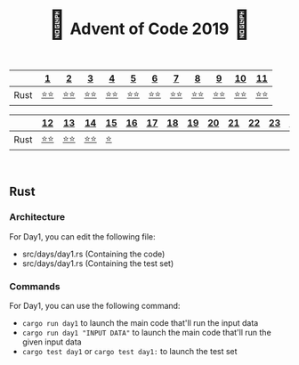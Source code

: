 <div align="center">
    <h1>
    <span style="font-size: 50px">🎄</span>
    Advent of Code 2019
    <span style="font-size: 50px">🎄</span>
    </h1>
</div>

<br />

<div align="center">

|           | <a href="https://adventofcode.com/2019/day/1">1</a>                                            | <a href="https://adventofcode.com/2019/day/2">2</a>                                            | <a href="https://adventofcode.com/2019/day/3">3</a>                                            | <a href="https://adventofcode.com/2019/day/4">4</a>                                            | <a href="https://adventofcode.com/2019/day/5">5</a>                                            | <a href="https://adventofcode.com/2019/day/6">6</a>                                            | <a href="https://adventofcode.com/2019/day/7">7</a>                                           | <a href="https://adventofcode.com/2019/day/8">8</a>                                         | <a href="https://adventofcode.com/2019/day/9">9</a>                                            | <a href="https://adventofcode.com/2019/day/10">10</a>                                           | <a href="https://adventofcode.com/2019/day/11">11</a>                                            |
| --------- | ---------------------------------------------------------------------------------------------- | ---------------------------------------------------------------------------------------------- | ---------------------------------------------------------------------------------------------- | ---------------------------------------------------------------------------------------------- | ---------------------------------------------------------------------------------------------- | ---------------------------------------------------------------------------------------------- | --------------------------------------------------------------------------------------------- | ------------------------------------------------------------------------------------------- | ---------------------------------------------------------------------------------------------- | ----------------------------------------------------------------------------------------------- | ------------------------------------------------------------------------------------------------ |
| Rust      | <a href="http://github.com/baspar/adventofcode2019/tree/master/src/days/day1.rs">⭐⭐</a> | <a href="http://github.com/baspar/adventofcode2019/tree/master/src/days/day2.rs">⭐⭐</a> | <a href="http://github.com/baspar/adventofcode2019/tree/master/src/days/day3.rs">⭐⭐</a> | <a href="http://github.com/baspar/adventofcode2019/tree/master/src/days/day4.rs">⭐⭐</a> | <a href="http://github.com/baspar/adventofcode2019/tree/master/src/days/day5.rs">⭐⭐</a> | <a href="http://github.com/baspar/adventofcode2019/tree/master/src/days/day6.rs">⭐⭐</a> | <a href="http://github.com/baspar/adventofcode2019/tree/master/src/days/day7.rs">⭐⭐</a> | <a href="http://github.com/baspar/adventofcode2019/tree/master/src/days/day8.rs">⭐⭐</a> | <a href="http://github.com/baspar/adventofcode2019/tree/master/src/days/day9.rs">⭐⭐</a> | <a href="http://github.com/baspar/adventofcode2019/tree/master/src/days/day10.rs">⭐⭐</a> | <a href="http://github.com/baspar/adventofcode2019/tree/master/src/days/day11.rs">⭐⭐</a>   |

|           | <a href="https://adventofcode.com/2019/day/12">12</a>                                          | <a href="https://adventofcode.com/2019/day/13">13</a>                                          | <a href="https://adventofcode.com/2019/day/14">14</a>                                          | <a href="https://adventofcode.com/2019/day/15">15</a>                                      | <a href="https://adventofcode.com/2019/day/16">16</a>                                       | <a href="https://adventofcode.com/2019/day/17">17</a>                                       | <a href="https://adventofcode.com/2019/day/18">18</a>                                       | <a href="https://adventofcode.com/2019/day/19">19</a>                                       | <a href="https://adventofcode.com/2019/day/20">20</a>                                       | <a href="https://adventofcode.com/2019/day/21">21</a>                                       | <a href="https://adventofcode.com/2019/day/22">22</a>                                       | <a href="https://adventofcode.com/2019/day/23">23</a>                                       | <a href="https://adventofcode.com/2019/day/24">24</a>                                      | <a href="https://adventofcode.com/2019/day/25">25</a>                                      |
| --------- | ---------------------------------------------------------------------------------------------- | ---------------------------------------------------------------------------------------------- | ---------------------------------------------------------------------------------------------- | ------------------------------------------------------------------------------------------ | ------------------------------------------------------------------------------------------- | ------------------------------------------------------------------------------------------- | ------------------------------------------------------------------------------------------- | ------------------------------------------------------------------------------------------- | ------------------------------------------------------------------------------------------- | ------------------------------------------------------------------------------------------- | ------------------------------------------------------------------------------------------- | ------------------------------------------------------------------------------------------- | ------------------------------------------------------------------------------------------ | ------------------------------------------------------------------------------------------ |
| Rust      | <a href="http://github.com/baspar/adventofcode2019/tree/master/src/days/day12.rs">⭐⭐</a>| <a href="http://github.com/baspar/adventofcode2019/tree/master/src/days/day13.rs">⭐⭐</a>| <a href="http://github.com/baspar/adventofcode2019/tree/master/src/days/day14.rs">⭐⭐</a>| <a href="http://github.com/baspar/adventofcode2019/tree/master/src/days/day15.rs">⭐</a>| <a href="http://github.com/baspar/adventofcode2019/tree/master/src/days/day16.rs"> </a>| <a href="http://github.com/baspar/adventofcode2019/tree/master/src/days/day17.rs"> </a>| <a href="http://github.com/baspar/adventofcode2019/tree/master/src/days/day18.rs"> </a>| <a href="http://github.com/baspar/adventofcode2019/tree/master/src/days/day19.rs"> </a>| <a href="http://github.com/baspar/adventofcode2019/tree/master/src/days/day20.rs"> </a>| <a href="http://github.com/baspar/adventofcode2019/tree/master/src/days/day21.rs"> </a>| <a href="http://github.com/baspar/adventofcode2019/tree/master/src/days/day22.rs"> </a>| <a href="http://github.com/baspar/adventofcode2019/tree/master/src/days/day23.rs"> </a>| <a href="http://github.com/baspar/adventofcode2019/tree/master/src/days/day24.rs"></a>| <a href="http://github.com/baspar/adventofcode2019/tree/master/src/days/day25.rs"></a>|

</div>

<br />

## Rust

### Architecture

For Day1, you can edit the following file:
 - src/days/day1.rs (Containing the code)
 - src/days/day1.rs (Containing the test set)

### Commands

For Day1, you can use the following command:
 - `cargo run day1` to launch the main code that'll run the input data
 - `cargo run day1 "INPUT DATA"` to launch the main code that'll run the given input data
 - `cargo test day1` or `cargo test day1:` to launch the test set

